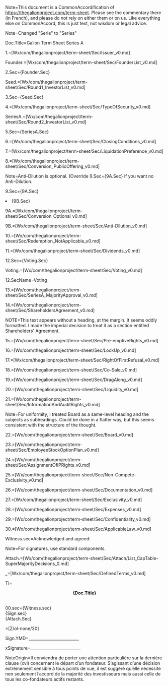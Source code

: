 Note=This document is a CommonAccordification of <a href="https://thegalionproject.com/term-sheet">https://thegalionproject.com/term-sheet</a>.  Please see the commentary there (in French), and please do not rely on either them or on us.  Like everything else on CommonAccord, this is just text, not wisdom or legal advice. 
 
Note=Changed "Serie" to "Series"

Doc.Title=Galion Term Sheet Series A

1.=[Wx/com/thegalionproject/term-sheet/Sec/Issuer_v0.md]

Founder.=[Wx/com/thegalionproject/term-sheet/Sec/FounderList_v0.md]

2.Sec={Founder.Sec}

Seed.=[Wx/com/thegalionproject/term-sheet/Sec/Round1_InvestorList_v0.md]

3.Sec={Seed.Sec}

4.=[Wx/com/thegalionproject/term-sheet/Sec/TypeOfSecurity_v0.md]

SeriesA.=[Wx/com/thegalionproject/term-sheet/Sec/Round2_InvestorList_v0.md]

5.Sec={SeriesA.Sec}

6.=[Wx/com/thegalionproject/term-sheet/Sec/ClosingConditions_v0.md]

7.=[Wx/com/thegalionproject/term-sheet/Sec/LiquidationPreference_v0.md]

8.=[Wx/com/thegalionproject/term-sheet/Sec/Conversion_PublicOffering_v0.md]

Note=Anti-Dilution is optional. (Override 9.Sec={9A.Sec} if you want no Anti-Dilution.

9.Sec={9A.Sec}<li>{9B.Sec}

9A.=[Wx/com/thegalionproject/term-sheet/Sec/Conversion_Optional_v0.md]

9B.=[Wx/com/thegalionproject/term-sheet/Sec/Anti-Dilution_v0.md]

10.=[Wx/com/thegalionproject/term-sheet/Sec/Redemption_NotApplicable_v0.md]

11.=[Wx/com/thegalionproject/term-sheet/Sec/Dividends_v0.md]

12.Sec={Voting.Sec}

Voting.=[Wx/com/thegalionproject/term-sheet/Sec/Voting_v0.md]

12.SecName=Voting

13.=[Wx/com/thegalionproject/term-sheet/Sec/SeriesA_MajorityApproval_v0.md]

14.=[Wx/com/thegalionproject/term-sheet/Sec/ShareholdersAgreement_v0.md]

NOTE=This text appears without a heading, at the margin.  It seems oddly formatted.  I made the imperial decision to treat it as a section entitled Shareholders' Agreement. 

15.=[Wx/com/thegalionproject/term-sheet/Sec/Pre-emptiveRights_v0.md]

16.=[Wx/com/thegalionproject/term-sheet/Sec/LockUp_v0.md]

17.=[Wx/com/thegalionproject/term-sheet/Sec/RightOfFirstRefusal_v0.md]

18.=[Wx/com/thegalionproject/term-sheet/Sec/Co-Sale_v0.md]

19.=[Wx/com/thegalionproject/term-sheet/Sec/DragAlong_v0.md]

20.=[Wx/com/thegalionproject/term-sheet/Sec/Liquidity_v0.md]

21.=[Wx/com/thegalionproject/term-sheet/Sec/InformationAndAuditRights_v0.md]

Note=For uniformity, I treated Board as a same-level heading and the subjects as subheadings.  Could be done in a flatter way, but this seems consistent with the structure of the thought.

22.=[Wx/com/thegalionproject/term-sheet/Sec/Board_v0.md]

23.=[Wx/com/thegalionproject/term-sheet/Sec/EmployeeStockOptionPlan_v0.md]

24.=[Wx/com/thegalionproject/term-sheet/Sec/AssignmentOfIPRights_v0.md]

25.=[Wx/com/thegalionproject/term-sheet/Sec/Non-Compete-Exclusivity_v0.md]

26.=[Wx/com/thegalionproject/term-sheet/Sec/Documentation_v0.md]

27.=[Wx/com/thegalionproject/term-sheet/Sec/Exclusivity_v0.md]

28.=[Wx/com/thegalionproject/term-sheet/Sec/Expenses_v0.md]

29.=[Wx/com/thegalionproject/term-sheet/Sec/Confidentiality_v0.md]

30.=[Wx/com/thegalionproject/term-sheet/Sec/ApplicableLaw_v0.md]

Witness.sec=Acknowledged and agreed:

Note=For signatures, use standard components.

Attach.=[Wx/com/thegalionproject/term-sheet/Sec/Attach/List_CapTable-SuperMajorityDecisions_0.md]

_=[Wx/com/thegalionproject/term-sheet/Sec/DefinedTerms_v0.md]

Ti=<b><center>{Doc.Title}</center></b><br>

00.sec={Witness.sec}<br>{Sign.sec}<br>{Attach.Sec}

=[Z/ol-none/30]

Sign.YMD=_________________________

xSignature=_________________________

NoteOrigin=Il conviendra de porter une attention particulière sur la dernière clause (xvi) concernant le départ d’un fondateur. S’agissant d’une décision extrêmement sensible à tous points de vue, il est suggéré qu’elle nécessite non seulement l’accord de la majorité des investisseurs mais aussi celle de tous les co-fondateurs actifs restants.
